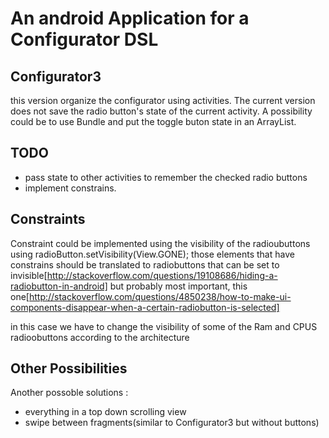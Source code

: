 # An android Application for a Configurator DSL

## Configurator3
this version organize the configurator using activities. The current version does not save the radio button's state of the current activity. A possibility could be to use Bundle and put the toggle buton state in an ArrayList. 


## TODO
* pass state to other activities to remember the checked radio buttons
* implement constrains.


## Constraints
Constraint could be implemented using the visibility of the radioubuttons
using radioButton.setVisibility(View.GONE); 
those elements that have constrains should be translated to radiobuttons that can be 
set to invisible[http://stackoverflow.com/questions/19108686/hiding-a-radiobutton-in-android]
but probably most important, this one[http://stackoverflow.com/questions/4850238/how-to-make-ui-components-disappear-when-a-certain-radiobutton-is-selected]


in this case we have to change the visibility of some of the Ram and CPUS radioobuttons according to the architecture
 
## Other Possibilities
Another possoble solutions :
  * everything in a top down scrolling view
  * swipe between fragments(similar to Configurator3 but without buttons)
